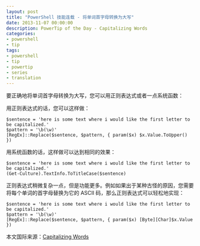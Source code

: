 ```yaml
---
layout: post
title: "PowerShell 技能连载 - 将单词首字母转换为大写"
date: 2013-11-07 00:00:00
description: PowerTip of the Day - Capitalizing Words
categories:
- powershell
- tip
tags:
- powershell
- tip
- powertip
- series
- translation
---
```

要正确地将单词首字母转换为大写，您可以用正则表达式或者一点系统函数：

用正则表达式的话，您可以这样做：

	$sentence = 'here is some text where i would like the first letter to be capitalized.'
	$pattern = '\b(\w)'
	[RegEx]::Replace($sentence, $pattern, { param($x) $x.Value.ToUpper() }) 

用系统函数的话，这样做可以达到相同的效果：

	$sentence = 'here is some text where i would like the first letter to be capitalized.'
	(Get-Culture).TextInfo.ToTitleCase($sentence) 

正则表达式稍微复杂一点，但是功能更多。例如如果出于某种古怪的原因，您需要将每个单词的首字母替换为它的 ASCII 码，那么正则表达式可以轻松地实现：

	$sentence = 'here is some text where i would like the first letter to be capitalized.'
	$pattern = '\b(\w)'
	[RegEx]::Replace($sentence, $pattern, { param($x) [Byte][Char]$x.Value })
 
<!--more-->
本文国际来源：[Capitalizing Words](http://community.idera.com/powershell/powertips/b/tips/posts/capitalizing-words)
